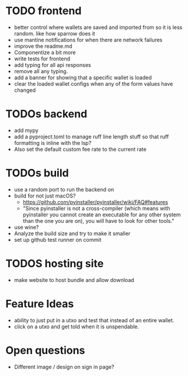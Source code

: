 # TODO frontend
- better control where wallets are saved and imported from so it is less random. like how sparrow does it
- use mantine notifications for when there are network failures
- improve the readme.md
- Componentize a bit more 
- write tests for frontend
- add typing for all api responses
- remove all any typing.
- add a banner for showing that a specific wallet is loaded
- clear the loaded wallet configs when any of the form values have changed



# TODOs backend
- add mypy
- add a pyproject.toml to manage ruff line length stuff so that ruff formatting is inline with the lsp?
- Also set the default custom fee rate to the current rate 

# TODOs build
- use a random port to run the backend on 
- build for not just macOS? 
  - https://github.com/pyinstaller/pyinstaller/wiki/FAQ#features
  - "Since pyinstaller is not a cross-compiler (which means with pyinstaller you cannot create an executable for any other system than the one you are on), you will have to look for other tools."
- use wine?
- Analyze the build size and try to make it smaller
- set up github test runner on commit

# TODOS hosting site
- make website to host bundle and allow download





# Feature Ideas
- ability to just put in a utxo and test that instead of an entire wallet.
- click on a utxo and get told when it is unspendable.


# Open questions 
- Different image / design on sign in page?

